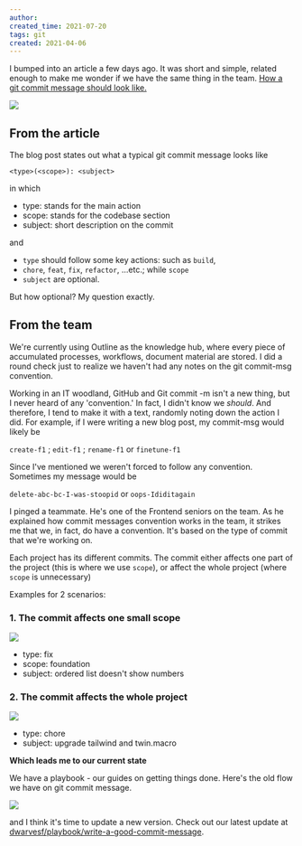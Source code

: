 ```yaml
---
author: 
created_time: 2021-07-20
tags: git
created: 2021-04-06
---
```


I bumped into an article a few days ago. It was short and simple, related enough to make me wonder if we have the same thing in the team. [How a git commit message should look like.](https://dev.to/i5han3/git-commit-message-convention-that-you-can-follow-1709)


![](https://s3.us-west-2.amazonaws.com/secure.notion-static.com/9ad0f9cd-ab1f-4580-8079-43b030c5e696/Untitled.png?X-Amz-Algorithm=AWS4-HMAC-SHA256&X-Amz-Content-Sha256=UNSIGNED-PAYLOAD&X-Amz-Credential=AKIAT73L2G45EIPT3X45%2F20231031%2Fus-west-2%2Fs3%2Faws4_request&X-Amz-Date=20231031T202419Z&X-Amz-Expires=3600&X-Amz-Signature=180da03d9004028dd4eb88347a617d96f2f18d0bf01b29e6b3033095e5c0ef7c&X-Amz-SignedHeaders=host&x-id=GetObject)


## From the article

The blog post states out what a typical git commit message looks like


```plain_text
<type>(<scope>): <subject>
```

in which

* type: stands for the main action
* scope: stands for the codebase section
* subject: short description on the commit

and

* `type` should follow some key actions: such as `build`,
* `chore`, `feat`, `fix`, `refactor`, ...etc.; while `scope`
* `subject` are optional.

But how optional? My question exactly.

## From the team

We're currently using Outline as the knowledge hub, where every piece of accumulated processes, workflows, document material are stored. I did a round check just to realize we haven't had any notes on the git commit-msg convention.

Working in an IT woodland, GitHub and Git commit -m isn't a new thing, but I never heard of any 'convention.' In fact, I didn't know we *should*. And therefore, I tend to make it with a text, randomly noting down the action I did. For example, if I were writing a new blog post, my commit-msg would likely be

`create-f1` ; `edit-f1` ; `rename-f1` or `finetune-f1`


Since I've mentioned we weren't forced to follow any convention. Sometimes my message would be

`delete-abc-bc-I-was-stoopid` or `oops-Ididitagain`


I pinged a teammate. He's one of the Frontend seniors on the team. As he explained how commit messages convention works in the team, it strikes me that we, in fact, do have a convention. It's based on the type of commit that we're working on.


Each project has its different commits. The commit either affects one part of the project (this is where we use `scope`), or affect the whole project (where `scope` is unnecessary)


Examples for 2 scenarios:

### 1. The commit affects one small scope

![](https://i.imgur.com/i4fUAI5.png)

* type: fix
* scope: foundation
* subject: ordered list doesn't show numbers

### 2. The commit affects the whole project

![](https://s3.us-west-2.amazonaws.com/secure.notion-static.com/17432a3f-0c7c-4d54-8280-18fe7927f250/Untitled.png?X-Amz-Algorithm=AWS4-HMAC-SHA256&X-Amz-Content-Sha256=UNSIGNED-PAYLOAD&X-Amz-Credential=AKIAT73L2G45EIPT3X45%2F20231031%2Fus-west-2%2Fs3%2Faws4_request&X-Amz-Date=20231031T202419Z&X-Amz-Expires=3600&X-Amz-Signature=f3892b64bf638398e48d76595516b344a9db25bdac0a4537856b00a717784dc4&X-Amz-SignedHeaders=host&x-id=GetObject)

* type: chore
* subject: upgrade tailwind and twin.macro

**Which leads me to our current state**

We have a playbook - our guides on getting things done. Here's the old flow we have on git commit message.

![](https://s3.us-west-2.amazonaws.com/secure.notion-static.com/484f9cf2-4240-4eb9-ad92-4096912eaad7/Untitled.png?X-Amz-Algorithm=AWS4-HMAC-SHA256&X-Amz-Content-Sha256=UNSIGNED-PAYLOAD&X-Amz-Credential=AKIAT73L2G45EIPT3X45%2F20231031%2Fus-west-2%2Fs3%2Faws4_request&X-Amz-Date=20231031T202419Z&X-Amz-Expires=3600&X-Amz-Signature=61f8f7ec54df0a76ee88f90115dcd32205406a5f07c2099cf5ed193e1680c3e6&X-Amz-SignedHeaders=host&x-id=GetObject)


and I think it's time to update a new version. Check out our latest update at [dwarvesf/playbook/write-a-good-commit-message](https://github.com/dwarvesf/playbook/blob/master/engineering/git.md#write-a-good-commit-message).

